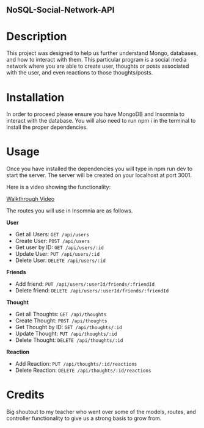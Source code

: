 ## NoSQL-Social-Network-API

# Description

This project was designed to help us further understand Mongo, databases, and how to interact with them. This particular program is a social media network where you are able to create user, thoughts or posts associated with the user, and even reactions to those thoughts/posts.

# Installation

In order to proceed please ensure you have MongoDB and Insomnia to interact with the database. You will also need to run npm i in the terminal to install the proper dependencies.

# Usage

Once you have installed the dependencies you will type in npm run dev to start the server. The server will be created on your localhost at port 3001.

Here is a video showing the functionality:

[Walkthrough Video](https://drive.google.com/file/d/1WiP5BKr_cqk_prcwcM84ATGSskw7mseu/view)

The routes you will use in Insomnia are as follows.

**User**

- Get all Users: `GET /api/users`
- Create User: `POST /api/users`
- Get user by ID: `GET /api/users/:id`
- Update User: `PUT /api/users/:id`
- Delete User: `DELETE /api/users/:id`

**Friends** 

- Add friend: `PUT /api/users/:userId/friends/:friendId`
- Delete friend: `DELETE /api/users/:userId/friends/:friendId`

**Thought**

- Get all Thoughts: `GET /api/thoughts`
- Create Thought: `POST /api/thoughts`
- Get Thought by ID: `GET /api/thoughts/:id`
- Update Thought: `PUT /api/thoughts/:id`
- Delete Thought: `DELETE /api/thoughts/:id`

**Reaction**

- Add Reaction: `PUT /api/thoughts/:id/reactions`
- Delete Reaction: `DELETE /api/thoughts/:id/reactions`

# Credits

Big shoutout to my teacher who went over some of the models, routes, and controller functionality to give us a strong basis to grow from.